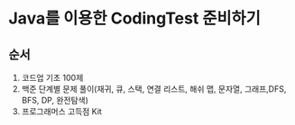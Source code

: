 # Java를 이용한 CodingTest 준비하기
## 순서
1. 코드업 기초 100제
2. 백준 단계별 문제 풀이(재귀, 큐, 스택, 연결 리스트, 해쉬 맵, 문자열, 그래프,DFS, BFS, DP, 완전탐색)
3. 프로그래머스 고득점 Kit
